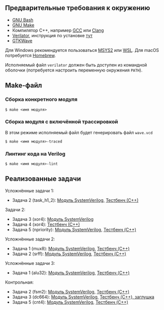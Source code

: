 ## Предварительные требования к окружению
- [GNU Bash](https://www.gnu.org/software/bash/)
- [GNU Make](https://www.gnu.org/software/make/)
- Компилятор C++, например [GCC](https://gcc.gnu.org/) или [Clang](https://clang.llvm.org/)
- [Verilator](https://verilator.org/), инструкция по установке [тут](https://verilator.org/guide/latest/install.html)
- [GTKWave](https://gtkwave.sourceforge.net/)

Для Windows рекомендуется пользоваться [MSYS2](https://www.msys2.org/) или [WSL](https://learn.microsoft.com/en-us/windows/wsl/install). Для macOS потребуется [Homebrew](https://brew.sh/).

Исполняемый файл `verilator` должен быть доступен из командной оболочки (потребуется настроить переменную окружения `PATH`).

## Make-файл

### Сборка конкретного модуля 

    $ make <имя модуля>
    
### Сборка модуля с включённой трассировкой

В этом режиме исполняемый файл будет генерировать файл `wave.vcd`

    $ make <имя модуля>-traced
    
### Линтинг кода на Verilog

    $ make <имя модуля>-lint

## Реализованные задачи
Усложнённые задачи 1:
 - Задача 2 (task_h1_2): [Модуль SystemVerilog](task_h1_2.v), [Тестбенч (С++)](task_h1_2.cpp)
 
 Задачи 2:
 - Задача 3 (xor4): [Модуль SystemVerilog](xor4.v)
 - Задача 4 (xor4): [Тестбенч (С++)](xor4.cpp)
 - Задача 5 (npriority): [Модуль SystemVerilog](npriority.v), [Тестбенч (C++)](npriority.cpp)
 
 Усложнённые задачи 2:
 - Задача 1 (mux8): [Модуль SystemVerilog](mux8.v), [Тестбенч (C++)](mux8.cpp)
 - Задача 2 (srff): [Модуль SystemVerilog](srff.v), [Тестбенч (C++)](srff.cpp)
 
Усложнённые задачи 3:
 - Задача 1 (alu32): [Модуль SystemVerilog](alu32.v), [Тестбенч (C++)](alu32.cpp)
 
 Контрольная:
 - Задача 2 (fsm2): [Модуль SystemVerilog](fsm2.v), [Тестбенч (C++)](fsm2.cpp)
 - Задача 3 (dc664): [Модуль SystemVerilog](dc664.v), [Тестбенч (C++), заглушка](dc664.cpp)
 - Задача 5 (cnt4): [Модуль SystemVerilog](cnt4.v), [Тестбенч (C++)](cnt4.cpp)
